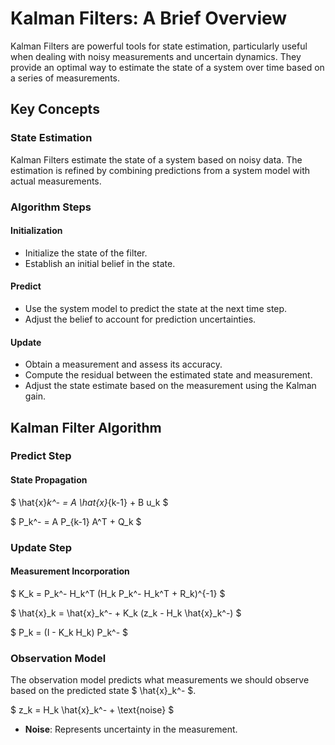 # Kalman Filters: A Brief Overview

Kalman Filters are powerful tools for state estimation, particularly useful when dealing with noisy measurements and uncertain dynamics. They provide an optimal way to estimate the state of a system over time based on a series of measurements.

## Key Concepts

### State Estimation

Kalman Filters estimate the state of a system based on noisy data. The estimation is refined by combining predictions from a system model with actual measurements.

### Algorithm Steps

#### Initialization

- Initialize the state of the filter.
- Establish an initial belief in the state.

#### Predict

- Use the system model to predict the state at the next time step.
- Adjust the belief to account for prediction uncertainties.

#### Update

- Obtain a measurement and assess its accuracy.
- Compute the residual between the estimated state and measurement.
- Adjust the state estimate based on the measurement using the Kalman gain.

## Kalman Filter Algorithm

### Predict Step

#### State Propagation

$ \hat{x}_k^- = A \hat{x}_{k-1} + B u_k $

$ P_k^- = A P_{k-1} A^T + Q_k $

### Update Step

#### Measurement Incorporation

$ K_k = P_k^- H_k^T (H_k P_k^- H_k^T + R_k)^{-1} $

$ \hat{x}_k = \hat{x}_k^- + K_k (z_k - H_k \hat{x}_k^-) $

$ P_k = (I - K_k H_k) P_k^- $

### Observation Model

The observation model predicts what measurements we should observe based on the predicted state $ \hat{x}_k^- $.

$ z_k = H_k \hat{x}_k^- + \text{noise} $

- **Noise**: Represents uncertainty in the measurement.
